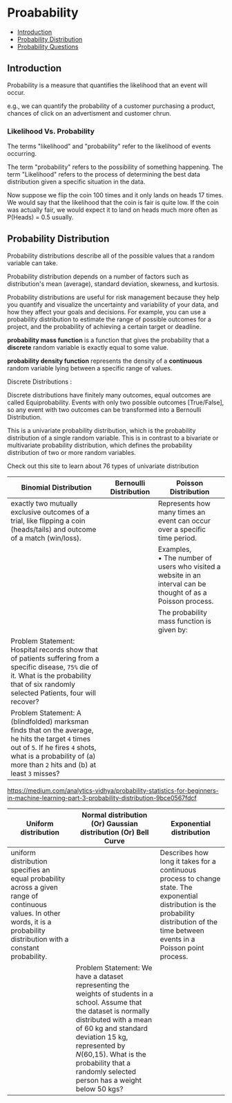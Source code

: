 # Proabability

- [Introduction]()
- [Probability Distribution]()
- [Probability Questions](https://mecha-mind.medium.com/probability-questions-for-ml-interviews-692fadf0ac12)

## Introduction

Probability is a measure that quantifies the likelihood that an event will occur.

e.g., we can quantify the probability of a customer purchasing a product, chances of click on an advertisment and customer chrun.

### Likelihood Vs. Probability

The terms "likelihood" and "probability" refer to the likelihood of events occurring.

The term "probability" refers to the possibility of something happening.
The term "Likelihood" refers to the process of determining the best data distribution given a specific situation in the data.

Now suppose we flip the coin 100 times and it only lands on heads 17 times. We would say that the likelihood that the coin is fair is quite low. If the coin was actually fair, we would expect it to land on heads much more often as P(Heads) = 0.5 usually.

## Probability Distribution

Probability distributions describe all of the possible values that a random variable can take.

Probability distribution depends on a number of factors such as distribution's mean (average), standard deviation, skewness, and kurtosis. 

Probability distributions are useful for risk management because they help you quantify and visualize the uncertainty and variability of your data, and how they affect your goals and decisions. For example, you can use a probability distribution to estimate the range of possible outcomes for a project, and the probability of achieving a certain target or deadline.

**probability mass function** is a function that gives the probability that a **discrete** random variable is exactly equal to some value. 

**probability density function** represents the density of a **continuous** random variable lying between a specific range of values.

Discrete Distributions :

Discrete distributions have finitely many outcomes, equal outcomes are called Equiprobability. Events with only two possible outcomes [True/False], so any event with two outcomes can be transformed into a Bernoulli Distribution.

This is a univariate probability distribution, which is the probability distribution of a single random variable. This is in contrast to a bivariate or multivariate probability distribution, which defines the probability distribution of two or more random variables.

Check out this site to learn about 76 types of univariate distribution

|Binomial Distribution|Bernoulli Distribution|Poisson Distribution|
|---|---|---|
|exactly two mutually exclusive outcomes of a trial, like flipping a coin (heads/tails) and outcome of a match (win/loss). ||Represents how many times an event can occur over a specific time period.|
|||Examples, <br />• The number of users who visited a website in an interval can be thought of as a Poisson process.|
|||The probability mass function is given by:<br/>|
|Problem Statement: Hospital records show that of patients suffering from a specific disease, `75%` die of it. What is the probability that of six randomly selected Patients, four will recover?|||
|Problem Statement: A (blindfolded) marksman finds that on the average, he hits the target `4` times out of `5`. If he fires `4` shots, what is a probability of (a) more than `2` hits and (b) at least `3` misses?|||

https://medium.com/analytics-vidhya/probability-statistics-for-beginners-in-machine-learning-part-3-probability-distribution-9bce0567fdcf

|Uniform distribution |Normal distribution (Or) Gaussian distribution (Or) Bell Curve|Exponential distribution|
|---|---|---|
|uniform distribution specifies an equal probability across a given range of continuous values. In other words, it is a probability distribution with a constant probability.||Describes how long it takes for a continuous process to change state. The exponential distribution is the probability distribution of the time between events in a Poisson point process.|
||Problem Statement: We have a dataset representing the weights of students in a school. Assume that the dataset is normally distributed with a mean of 60 kg and standard deviation 15 kg, represented by 𝑁(60,15). What is the probability that a randomly selected person has a weight below 50 kgs?||
